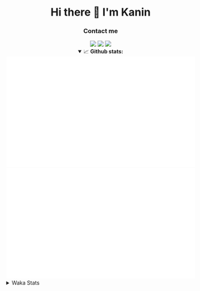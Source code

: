 <div align="center">
 <h1>Hi there 👋 I'm Kanin</h1>
 <h3>Contact me</h3>
 <a href="mailto:im@kanin.dev"><img src="https://img.shields.io/badge/gmail-%23D14836.svg?&style=for-the-badge&logo=gmail&logoColor=white"/></a>
 <a href="https://twitter.com/KaninDev"><img src="https://img.shields.io/badge/twitter-%231DA1F2.svg?&style=for-the-badge&logo=twitter&logoColor=white"/></a>
 <a href="https://www.linkedin.com/in/KaninDev"><img src="https://img.shields.io/badge/linkedin-%230077B5.svg?&style=for-the-badge&logo=linkedin&logoColor=white"/></a>
<details open>
  <summary>📈 <b>Github stats:</b></summary>
  <img src="https://github.com/Kanin/Kanin/blob/master/scripts/GitHubStats/generated/overview.svg"/>
  <img src="https://github.com/Kanin/Kanin/blob/master/scripts/GitHubStats/generated/languages.svg"/>
</details>
</div>

<details>
 <summary>Waka Stats</summary>

<!--START_SECTION:waka-->
![Code Time](http://img.shields.io/badge/Code%20Time-2%2C083%20hrs%2014%20mins-blue)

![Profile Views](http://img.shields.io/badge/Profile%20Views-12-blue)

![Lines of code](https://img.shields.io/badge/From%20Hello%20World%20I%27ve%20Written-873.0%20thousand%20lines%20of%20code-blue)

**🐱 My GitHub Data** 

> 📦 102.0 kB Used in GitHub's Storage 
 > 
> 🏆 504 Contributions in the Year 2023
 > 
> 🚫 Not Opted to Hire
 > 
> 📜 22 Public Repositories 
 > 
> 🔑 11 Private Repositories 
 > 
**I'm an Early 🐤** 

```text
🌞 Morning                2215 commits        ██████░░░░░░░░░░░░░░░░░░░   24.75 % 
🌆 Daytime                2721 commits        ████████░░░░░░░░░░░░░░░░░   30.40 % 
🌃 Evening                2629 commits        ███████░░░░░░░░░░░░░░░░░░   29.37 % 
🌙 Night                  1385 commits        ████░░░░░░░░░░░░░░░░░░░░░   15.47 % 
```
📅 **I'm Most Productive on Monday** 

```text
Monday                   1667 commits        █████░░░░░░░░░░░░░░░░░░░░   18.63 % 
Tuesday                  1211 commits        ███░░░░░░░░░░░░░░░░░░░░░░   13.53 % 
Wednesday                835 commits         ██░░░░░░░░░░░░░░░░░░░░░░░   09.33 % 
Thursday                 1320 commits        ████░░░░░░░░░░░░░░░░░░░░░   14.75 % 
Friday                   1461 commits        ████░░░░░░░░░░░░░░░░░░░░░   16.32 % 
Saturday                 891 commits         ██░░░░░░░░░░░░░░░░░░░░░░░   09.96 % 
Sunday                   1565 commits        ████░░░░░░░░░░░░░░░░░░░░░   17.49 % 
```


📊 **This Week I Spent My Time On** 

```text
🕑︎ Time Zone: America/New_York

💬 Programming Languages: 
Python                   8 hrs 52 mins       ███████████████████████░░   93.76 % 
HTML                     10 mins             ░░░░░░░░░░░░░░░░░░░░░░░░░   01.85 % 
Bash                     9 mins              ░░░░░░░░░░░░░░░░░░░░░░░░░   01.72 % 
virtualenv               4 mins              ░░░░░░░░░░░░░░░░░░░░░░░░░   00.85 % 
GitIgnore file           4 mins              ░░░░░░░░░░░░░░░░░░░░░░░░░   00.81 % 

🔥 Editors: 
PyCharm                  9 hrs 28 mins       █████████████████████████   100.00 % 

🐱‍💻 Projects: 
BB-CommunityBot          4 hrs 18 mins       ███████████░░░░░░░░░░░░░░   45.52 % 
APIServer                3 hrs 43 mins       ██████████░░░░░░░░░░░░░░░   39.30 % 
Naila.py                 57 mins             ███░░░░░░░░░░░░░░░░░░░░░░   10.11 % 
VoiceSphere              23 mins             █░░░░░░░░░░░░░░░░░░░░░░░░   04.17 % 
Unknown Project          5 mins              ░░░░░░░░░░░░░░░░░░░░░░░░░   00.90 % 

💻 Operating System: 
Windows                  9 hrs 28 mins       █████████████████████████   100.00 % 
```

**I Mostly Code in Python** 

```text
Python                   28 repos            ███████████████░░░░░░░░░░   59.57 % 
Java                     7 repos             ████░░░░░░░░░░░░░░░░░░░░░   14.89 % 
JavaScript               4 repos             ██░░░░░░░░░░░░░░░░░░░░░░░   08.51 % 
Kotlin                   2 repos             █░░░░░░░░░░░░░░░░░░░░░░░░   04.26 % 
HTML                     2 repos             █░░░░░░░░░░░░░░░░░░░░░░░░   04.26 % 
```



**Timeline**

![Lines of Code chart](https://raw.githubusercontent.com/Kanin/Kanin/master/assets/bar_graph.png)


 Last Updated on 16/08/2023 19:04:50 UTC
<!--END_SECTION:waka-->
</details>
